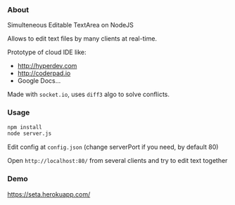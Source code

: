
### About
Simulteneous Editable TextArea on NodeJS

Allows to edit text files by many clients at real-time.

Prototype of cloud IDE like: 
- http://hyperdev.com 
- http://coderpad.io 
- Google Docs...

Made with `socket.io`, uses `diff3` algo to solve conflicts.

### Usage
```bash
npm install
node server.js
```
Edit config at `config.json` (change serverPort if you need, by default 80)

Open `http://localhost:80/` from several clients and try to edit text together

### Demo
https://seta.herokuapp.com/
